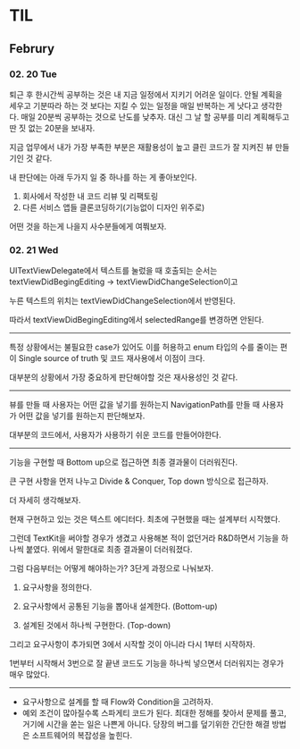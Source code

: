 # TIL 

## Februry 

### 02. 20 Tue 

퇴근 후 한시간씩 공부하는 것은 내 지금 일정에서 지키기 어려운 일이다.
안될 계획을 세우고 기분따라 하는 것 보다는 지킬 수 있는 일정을 매일 반복하는 게 낫다고 생각한다. 
매일 20분씩 공부하는 것으로 난도를 낮추자.
대신 그 날 할 공부를 미리 계획해두고 
딴 짓 없는 20분을 보내자. 

지금 업무에서 내가 가장 부족한 부분은 
재활용성이 높고 클린 코드가 잘 지켜진 뷰 만들기인 것 같다. 

내 판단에는 아래 두가지 일 중 하나를 하는 게 좋아보인다. 

1. 회사에서 작성한 내 코드 리뷰 및 리팩토링
2. 다른 서비스 앱들 클론코딩하기(기능없이 디자인 위주로)

어떤 것을 하는게 나을지 사수분들에게 여쭤보자. 

### 02. 21 Wed 

UITextViewDelegate에서 텍스트를 눌렀을 때 호출되는 순서는 
textViewDidBegingEditing -> textViewDidChangeSelection이고 

누른 텍스트의 위치는 textViewDidChangeSelection에서 반영된다.

따라서 textViewDidBegingEditing에서 selectedRange를 변경하면 안된다. 

---

특정 상황에서는 불필요한 case가 있어도 
이를 허용하고 
enum 타입의 수를 줄이는 편이 
Single source of truth 및 코드 재사용에서 이점이 크다. 


대부분의 상황에서 가장 중요하게 판단해야할 것은 재사용성인 것 같다. 

---

뷰를 만들 때 사용자는 어떤 값을 넣기를 원하는지 
NavigationPath를 만들 때 사용자가 어떤 값을 넣기를 원하는지 판단해보자.

대부분의 코드에서, 사용자가 사용하기 쉬운 코드를 만들어야한다. 

--- 

기능을 구현할 때 Bottom up으로 접근하면 최종 결과물이 더러워진다. 

큰 구현 사항을 먼저 나누고 Divide & Conquer, Top down 방식으로 접근하자. 

더 자세히 생각해보자.

현재 구현하고 있는 것은 텍스트 에디터다. 최초에 구현했을 때는 설계부터 시작했다. 

그런데 TextKit을 써야할 경우가 생겼고 사용해본 적이 없던거라 R&D하면서 기능을 하나씩 붙였다. 위에서 말한대로 최종 결과물이 더러워졌다.

그럼 다음부터는 어떻게 해야하는가? 3단게 과정으로 나눠보자. 

1. 요구사항을 정의한다.

2. 요구사항에서 공통된 기능을 뽑아내 설계한다. (Bottom-up)

3. 설계된 것에서 하나씩 구현한다. (Top-down)

그리고 요구사항이 추가되면 3에서 시작할 것이 아니라 다시 1부터 시작하자. 

1번부터 시작해서 3번으로 잘 끝낸 코드도 기능을 하나씩 넣으면서 더러워지는 경우가 매우 많았다. 

--- 

* 요구사항으로 설계를 할 때 Flow와 Condition을 고려하자.
* 예외 조건이 많아질수록 스파게티 코드가 된다. 최대한 정해를 찾아서 문제를 풀고, 거기에 시간을 쏟는 일은 나쁜게 아니다. 당장의 버그를 덮기위한 간단한 해결 방법은 소프트웨어의 복잡성을 높힌다. 


